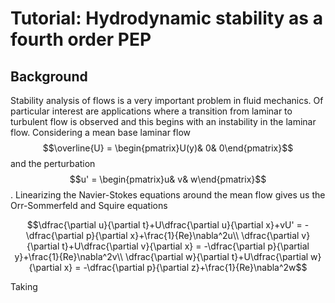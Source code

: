 # Tutorial: Hydrodynamic stability as a fourth order PEP

## Background
Stability analysis of flows is a very important problem in fluid mechanics. Of particular interest are applications where a transition from laminar to turbulent flow is observed and this begins with an instability in the laminar flow. Considering a mean base laminar flow $$\overline{U} = \begin{pmatrix}U(y)& 0& 0\end{pmatrix}$$ and the perturbation $$u' = \begin{pmatrix}u& v& w\end{pmatrix}$$. Linearizing the Navier-Stokes equations around the mean flow gives us the Orr-Sommerfeld and Squire equations

```math
\dfrac{\partial u}{\partial t}+U\dfrac{\partial u}{\partial x}+vU' = -\dfrac{\partial p}{\partial x}+\frac{1}{Re}\nabla^2u\\
\dfrac{\partial v}{\partial t}+U\dfrac{\partial v}{\partial x} = -\dfrac{\partial p}{\partial y}+\frac{1}{Re}\nabla^2v\\
\dfrac{\partial w}{\partial t}+U\dfrac{\partial w}{\partial x} = -\dfrac{\partial p}{\partial z}+\frac{1}{Re}\nabla^2w
```
Taking 